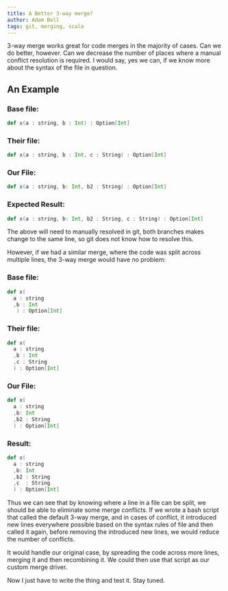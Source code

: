 ```yaml
---
title: A Better 3-way merge?
author: Adam Bell
tags: git, merging, scala
---
```

3-way merge works great for code merges in the majority of cases.  Can we do better, however.  Can we decrease the number of places where a manual conflict resolution is required.  I would say, yes we can, if we know more about the syntax of the file in question.
<!--more-->

## An Example

### Base file:
``` scala
def x(a : string, b : Int) : Option[Int]
```

### Their file:
``` scala
def x(a : string, b : Int, c : String) : Option[Int]
```

### Our File:
``` scala
def x(a : string, b: Int, b2 : String) : Option[Int]
```

### Expected Result:
``` scala
def x(a : string, b: Int, b2 : String, c : String) : Option[Int]
```

The above will need to manually resolved in git, both branches makes change to the same line, so git does not know how to resolve this.  

However, if we had a similar merge, where the code was split across multiple lines, the 3-way merge would have no problem:


### Base file:
``` scala
def x(
  a : string
  ,b : Int
   ) : Option[Int]
```

### Their file:
``` scala
def x(
  a : string
  ,b : Int
  ,c : String
  ) : Option[Int]
```

### Our File:
``` scala
def x(
  a : string
  ,b: Int
  ,b2 : String
  ) : Option[Int]
```

### Result:
``` scala
def x(
  a : string
  ,b: Int
  ,b2 : String
  ,c  : String
  ) : Option[Int]
```
Thus we can see that by knowing where a line in a file can be split, we should be able to eliminate some merge conflicts.  If we wrote a bash script that called the default 3-way merge, and in cases of conflict, it introduced new lines everywhere possible based on the syntax rules of file and then called it again, before removing the introduced new lines, we would reduce the number of conflicts.  

It would handle our original case, by spreading the code across more lines, merging it and then recombining it.  We could then use that script as our custom merge driver.

Now I just have to write the thing and test it.  Stay tuned.
